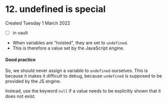 # 12. undefined is special
Created Tuesday 1 March 2022

- [ ] in vault

- When variables are "hoisted", they are set to `undefined`. 
- This is therefore a value set by the JavaScript engine.

#### Good practice
So, we should never assign a variable to `undefined` ourselves. This is because it makes it difficult to debug, because `undefined` is supposed to be provided by the JS engine.

Instead, use the keyword `null` if a value needs to be explicitly shown that it does not exist.